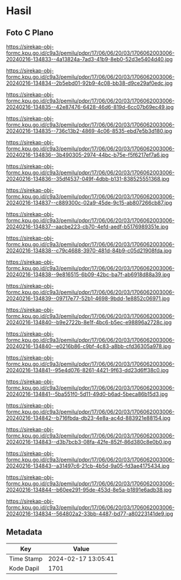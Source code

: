 # Hasil

## Foto C Plano

https://sirekap-obj-formc.kpu.go.id/c9a3/pemilu/pdpr/17/06/06/20/03/1706062003006-20240216-134833--4a13824a-7ad3-41b9-8eb0-52d3e5404d40.jpg

https://sirekap-obj-formc.kpu.go.id/c9a3/pemilu/pdpr/17/06/06/20/03/1706062003006-20240216-134834--2b5ebd01-92b9-4c08-bb38-d9ce29af0edc.jpg

https://sirekap-obj-formc.kpu.go.id/c9a3/pemilu/pdpr/17/06/06/20/03/1706062003006-20240216-134835--42e87476-6428-46d6-819d-6cc07b69ec49.jpg

https://sirekap-obj-formc.kpu.go.id/c9a3/pemilu/pdpr/17/06/06/20/03/1706062003006-20240216-134835--736c13b2-4869-4c06-8535-ebd7e5b3d180.jpg

https://sirekap-obj-formc.kpu.go.id/c9a3/pemilu/pdpr/17/06/06/20/03/1706062003006-20240216-134836--3b490305-2974-44bc-b75e-f5f6217ef7a6.jpg

https://sirekap-obj-formc.kpu.go.id/c9a3/pemilu/pdpr/17/06/06/20/03/1706062003006-20240216-134836--35df4537-049f-4dbb-b131-838525551368.jpg

https://sirekap-obj-formc.kpu.go.id/c9a3/pemilu/pdpr/17/06/06/20/03/1706062003006-20240216-134837--c889300c-02a9-45de-9c15-ab807266cb87.jpg

https://sirekap-obj-formc.kpu.go.id/c9a3/pemilu/pdpr/17/06/06/20/03/1706062003006-20240216-134837--aacbe223-cb70-4efd-aedf-b5176989351e.jpg

https://sirekap-obj-formc.kpu.go.id/c9a3/pemilu/pdpr/17/06/06/20/03/1706062003006-20240216-134838--c79c4688-3970-481d-84b9-c05d21908fda.jpg

https://sirekap-obj-formc.kpu.go.id/c9a3/pemilu/pdpr/17/06/06/20/03/1706062003006-20240216-134838--9e816515-6b09-42bc-ba7f-ab6918d88a39.jpg

https://sirekap-obj-formc.kpu.go.id/c9a3/pemilu/pdpr/17/06/06/20/03/1706062003006-20240216-134839--09717e77-52b1-4698-9bdd-1e8852c06971.jpg

https://sirekap-obj-formc.kpu.go.id/c9a3/pemilu/pdpr/17/06/06/20/03/1706062003006-20240216-134840--b9e2722b-8e1f-4bc6-b5ec-e98896a2728c.jpg

https://sirekap-obj-formc.kpu.go.id/c9a3/pemilu/pdpr/17/06/06/20/03/1706062003006-20240216-134840--e0216b86-c9bf-4c83-a8bb-cfd36305a978.jpg

https://sirekap-obj-formc.kpu.go.id/c9a3/pemilu/pdpr/17/06/06/20/03/1706062003006-20240216-134841--95e4d076-8261-4421-9f63-dd23d6ff38c0.jpg

https://sirekap-obj-formc.kpu.go.id/c9a3/pemilu/pdpr/17/06/06/20/03/1706062003006-20240216-134841--5ba551f0-5d11-49d0-b6ad-5beca86b15d3.jpg

https://sirekap-obj-formc.kpu.go.id/c9a3/pemilu/pdpr/17/06/06/20/03/1706062003006-20240216-134842--b716fbda-db23-4e8a-ac4d-883921e88154.jpg

https://sirekap-obj-formc.kpu.go.id/c9a3/pemilu/pdpr/17/06/06/20/03/1706062003006-20240216-134843--d3b7bcb3-08fa-42fe-852f-86d380c8e0b0.jpg

https://sirekap-obj-formc.kpu.go.id/c9a3/pemilu/pdpr/17/06/06/20/03/1706062003006-20240216-134843--a31497c6-21cb-4b5d-9a05-fd3ae4175434.jpg

https://sirekap-obj-formc.kpu.go.id/c9a3/pemilu/pdpr/17/06/06/20/03/1706062003006-20240216-134844--b60ee291-95de-453d-8e5a-b1891e6adb38.jpg

https://sirekap-obj-formc.kpu.go.id/c9a3/pemilu/pdpr/17/06/06/20/03/1706062003006-20240216-134834--564802a2-33bb-4487-bd77-a80223141de9.jpg


## Metadata

| Key        | Value               |
| ---------- | ------------------- |
| Time Stamp | 2024-02-17 13:05:41 |
| Kode Dapil | 1701                |



